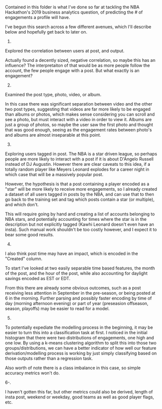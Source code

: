 Contained in this folder is what I've done so far at tackling the NBA Hackathon's 2019
business analytics question, of predicting the # of engagements a profile will have. 

I've begun this search across a few different avenues, which I'll describe
below and hopefully get back to later on. 


1.
Explored the correlation between users at post, and output. 

Actually found a decently sized, negative correlation, so maybe this has an influence? The interpretaiton of that would be as more people follow the account, the few people engage with a post. But what exactly is an engagement? 



2.

Examined the post type, photo, video, or album. 

In this case there was significant separation between video and the other two post types, suggesting that videos are far more likely to be engaged than albums or photos, which makes sense considering you can scroll and see a photo, but must interact with a video in order to view it.  Albums are just a group of photos, so maybe the user saw the first photo and thought that was good enough, seeing as the engagement rates between photo's and albums are almost inseparable at this point. 


3. 

Exploring users tagged in post. The NBA is a star driven league, so perhaps people are more likely to interact with a post if it is about D'Angelo Russell instead of DJ Augustin. However there are clear caveats to this idea, if a totally random player like Meyers Leonard explodes for a career night in which case that will be a massively popular post. 

However, the hypothesis is that a post containing a player encoded as a "star" will be more likely to receive more engagements, so I already created a dataset of all users tagged in posts by the NBA, and can use that to then go back to the training set and tag which posts contain a star (or multiple), and which don't. 

This will require going by hand and creating a list of accounts belonging to NBA stars, and potentially accounting for times where the star is in the description but not explicitly tagged (Kawhi Leonard doesn't even have an insta). Such manual work shouldn't be too costly however, and I expect it to bear some good results. 


4.

I also think post time may have an impact, which is encoded in the "Created" column. 

To start I've looked at two easily separable time based features, the month of the post, and the hour of the post, while also accounting for daylight savings encoded as EST or EDT. 

From this there are already some obvious outcomes, such as a post receiving less attention in September in the pre-season, or being posted at 6 in the morning. Further parsing and possibly faster encoding by time of day (morning afternoon evening) or part of year (preseasion offseason, season, playoffs) may be easier to read for a model. 


5. 

To potentially expediate the modelling process in the beginning, it may be easier to turn this into a classification task at first. I noticed in the initial histogram that there were two distributions of engagements, one high and one low. By using a k-means clustering algorithm to split this into those two groups/distributions, we can have a better indicator of how well our feature derivation/modelling process is working by just simply classifying based on those outputs rather than a regression task. 

Also worth of note there is a class imbalance in this case, so simple accuracy metrics won't do. 

6-. 

I haven't gotten this far, but other metrics could also be derived, length of insta post, weekend or weekday, good teams as well as good player flags, etc. 
